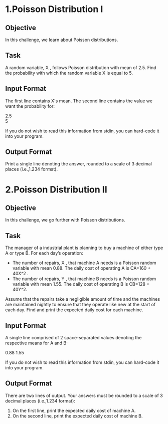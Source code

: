 # 1.Poisson Distribution I

<h2>Objective</h2>
In this challenge, we learn about Poisson distributions.

<h2>Task</h2>
A random variable, X , follows Poisson distribution with mean of 2.5. Find the probability with which the random variable X is equal to 5.

<h2>Input Format</h2>

The first line contains X's mean. The second line contains the value we want the probability for:

2.5<br>
5

If you do not wish to read this information from stdin, you can hard-code it into your program.

<h2>Output Format</h2>

Print a single line denoting the answer, rounded to a scale of 3 decimal places (i.e.,1.234 format).


# 2.Poisson Distribution II

<h2>Objective</h2>
In this challenge, we go further with Poisson distributions.

<h2>Task</h2>
The manager of a industrial plant is planning to buy a machine of either type A or type B. For each day’s operation:
<ul>
    <li>The number of repairs, X , that machine A needs is a Poisson random variable with mean 0.88. The daily cost of operating A is CA=160 + 40X^2 .</li>
    <li>The number of repairs, Y , that machine B needs is a Poisson random variable with mean 1.55. The daily cost of operating B is CB=128 + 40Y^2.</li>
</ul>
Assume that the repairs take a negligible amount of time and the machines are maintained nightly to ensure that they operate like new at the start of each day. Find and print the expected daily cost for each machine.

<h2>Input Format</h2>

A single line comprised of 2 space-separated values denoting the respective means  for A and B:

0.88 1.55

If you do not wish to read this information from stdin, you can hard-code it into your program.

<h2>Output Format</h2>

There are two lines of output. Your answers must be rounded to a scale of 3 decimal places (i.e.,1.234 format):
<ol>
  <li>On the first line, print the expected daily cost of machine A.</li>
  <li>On the second line, print the expected daily cost of machine B.</li>
</ol>
